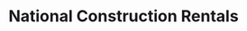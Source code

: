 ---
title: "National Construction Rentals"
url: /phoenix/national-construction-rentals/
shop: Mieten
---